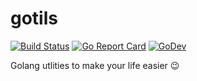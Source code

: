 gotils
======

[![Build Status](https://travis-ci.org/savsgio/gotils.svg?branch=master)](https://travis-ci.org/savsgio/gotils)
[![Go Report Card](https://goreportcard.com/badge/github.com/savsgio/gotils)](https://goreportcard.com/report/github.com/savsgio/gotils)
[![GoDev](https://img.shields.io/badge/go.dev-reference-007d9c?logo=go&logoColor=white)](https://pkg.go.dev/github.com/savsgio/gotils)

Golang utlities to make your life easier :wink:
